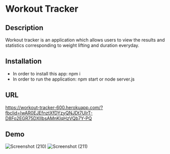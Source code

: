 # Workout Tracker



## Description
Workout tracker is an application which allows users to view the results and statistics corresponding to weight lifting and duration everyday.


## Installation
* In order to install this app: npm i
* In order to run the application: npm start or node server.js


## URL
https://workout-tracker-600.herokuapp.com/?fbclid=IwAR0EJEfnztXfDYzyQNJDt7UIrT-D8Fo2EGR75DXIIbsAMnKlqHzVQb7Y-PQ


## Demo

![Screenshot (210)](https://user-images.githubusercontent.com/80322588/127587105-f3ded3b6-5263-4915-9717-2ee73bce7eb1.png)
![Screenshot (211)](https://user-images.githubusercontent.com/80322588/127587114-6e33e30b-8926-4d79-b4cc-28eb39c3621b.png)


